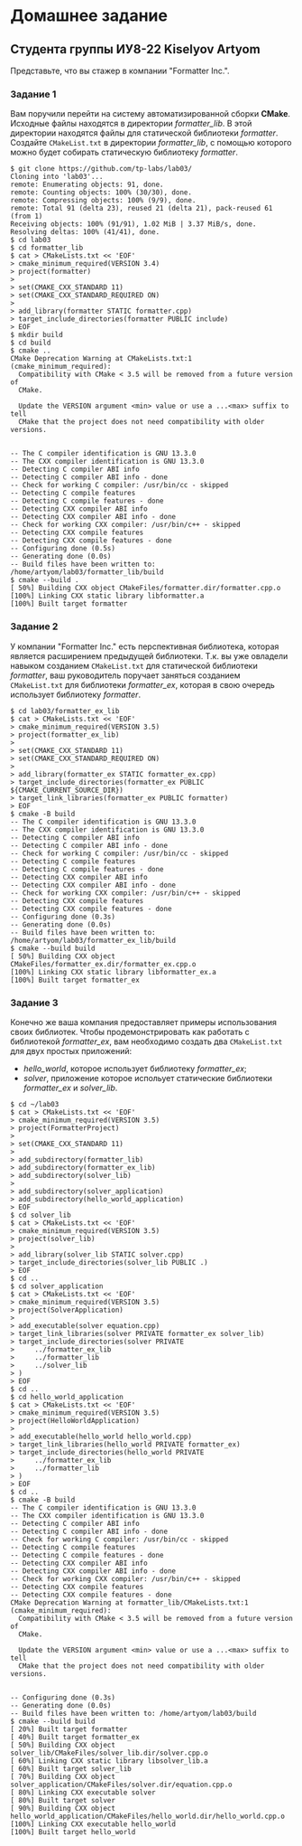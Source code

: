 # Домашнее задание #
## Студента группы ИУ8-22 Kiselyov Artyom ##

Представьте, что вы стажер в компании "Formatter Inc.".

### Задание 1
Вам поручили перейти на систему автоматизированной сборки **CMake**.
Исходные файлы находятся в директории *formatter_lib*.
В этой директории находятся файлы для статической библиотеки *formatter*.
Создайте `CMakeList.txt` в директории *formatter_lib*,
с помощью которого можно будет собирать статическую библиотеку *formatter*.

```
$ git clone https://github.com/tp-labs/lab03/
Cloning into 'lab03'...
remote: Enumerating objects: 91, done.
remote: Counting objects: 100% (30/30), done.
remote: Compressing objects: 100% (9/9), done.
remote: Total 91 (delta 23), reused 21 (delta 21), pack-reused 61 (from 1)
Receiving objects: 100% (91/91), 1.02 MiB | 3.37 MiB/s, done.
Resolving deltas: 100% (41/41), done.
$ cd lab03
$ cd formatter_lib
$ cat > CMakeLists.txt << 'EOF'
> cmake_minimum_required(VERSION 3.4)
> project(formatter)
> 
> set(CMAKE_CXX_STANDARD 11)
> set(CMAKE_CXX_STANDARD_REQUIRED ON)
> 
> add_library(formatter STATIC formatter.cpp)
> target_include_directories(formatter PUBLIC include)
> EOF
$ mkdir build
$ cd build
$ cmake ..
CMake Deprecation Warning at CMakeLists.txt:1 (cmake_minimum_required):
  Compatibility with CMake < 3.5 will be removed from a future version of
  CMake.

  Update the VERSION argument <min> value or use a ...<max> suffix to tell
  CMake that the project does not need compatibility with older versions.


-- The C compiler identification is GNU 13.3.0
-- The CXX compiler identification is GNU 13.3.0
-- Detecting C compiler ABI info
-- Detecting C compiler ABI info - done
-- Check for working C compiler: /usr/bin/cc - skipped
-- Detecting C compile features
-- Detecting C compile features - done
-- Detecting CXX compiler ABI info
-- Detecting CXX compiler ABI info - done
-- Check for working CXX compiler: /usr/bin/c++ - skipped
-- Detecting CXX compile features
-- Detecting CXX compile features - done
-- Configuring done (0.5s)
-- Generating done (0.0s)
-- Build files have been written to: /home/artyom/lab03/formatter_lib/build
$ cmake --build .
[ 50%] Building CXX object CMakeFiles/formatter.dir/formatter.cpp.o
[100%] Linking CXX static library libformatter.a
[100%] Built target formatter
```

### Задание 2
У компании "Formatter Inc." есть перспективная библиотека,
которая является расширением предыдущей библиотеки. Т.к. вы уже овладели
навыком созданием `CMakeList.txt` для статической библиотеки *formatter*, ваш 
руководитель поручает заняться созданием `CMakeList.txt` для библиотеки 
*formatter_ex*, которая в свою очередь использует библиотеку *formatter*.

```
$ cd lab03/formatter_ex_lib
$ cat > CMakeLists.txt << 'EOF'
> сmake_minimum_required(VERSION 3.5)
> project(formatter_ex_lib)
> 
> set(CMAKE_CXX_STANDARD 11)
> set(CMAKE_CXX_STANDARD_REQUIRED ON)
> 
> add_library(formatter_ex STATIC formatter_ex.cpp)
> target_include_directories(formatter_ex PUBLIC ${CMAKE_CURRENT_SOURCE_DIR})
> target_link_libraries(formatter_ex PUBLIC formatter)
> EOF
$ cmake -B build
-- The C compiler identification is GNU 13.3.0
-- The CXX compiler identification is GNU 13.3.0
-- Detecting C compiler ABI info
-- Detecting C compiler ABI info - done
-- Check for working C compiler: /usr/bin/cc - skipped
-- Detecting C compile features
-- Detecting C compile features - done
-- Detecting CXX compiler ABI info
-- Detecting CXX compiler ABI info - done
-- Check for working CXX compiler: /usr/bin/c++ - skipped
-- Detecting CXX compile features
-- Detecting CXX compile features - done
-- Configuring done (0.3s)
-- Generating done (0.0s)
-- Build files have been written to: /home/artyom/lab03/formatter_ex_lib/build
$ cmake --build build
[ 50%] Building CXX object CMakeFiles/formatter_ex.dir/formatter_ex.cpp.o
[100%] Linking CXX static library libformatter_ex.a
[100%] Built target formatter_ex
```

### Задание 3
Конечно же ваша компания предоставляет примеры использования своих библиотек.
Чтобы продемонстрировать как работать с библиотекой *formatter_ex*,
вам необходимо создать два `CMakeList.txt` для двух простых приложений:
* *hello_world*, которое использует библиотеку *formatter_ex*;
* *solver*, приложение которое испольует статические библиотеки *formatter_ex* и *solver_lib*.

```
$ cd ~/lab03
$ cat > CMakeLists.txt << 'EOF'
> cmake_minimum_required(VERSION 3.5)
> project(FormatterProject)
> 
> set(CMAKE_CXX_STANDARD 11)
> 
> add_subdirectory(formatter_lib)
> add_subdirectory(formatter_ex_lib)
> add_subdirectory(solver_lib)
> 
> add_subdirectory(solver_application)
> add_subdirectory(hello_world_application)
> EOF
$ cd solver_lib
$ cat > CMakeLists.txt << 'EOF'
> cmake_minimum_required(VERSION 3.5)
> project(solver_lib)
> 
> add_library(solver_lib STATIC solver.cpp)
> target_include_directories(solver_lib PUBLIC .)
> EOF
$ cd ..
$ cd solver_application
$ cat > CMakeLists.txt << 'EOF'
> cmake_minimum_required(VERSION 3.5)
> project(SolverApplication)
> 
> add_executable(solver equation.cpp)
> target_link_libraries(solver PRIVATE formatter_ex solver_lib)
> target_include_directories(solver PRIVATE 
>     ../formatter_ex_lib
>     ../formatter_lib
>     ../solver_lib
> )
> EOF
$ cd ..
$ cd hello_world_application
$ cat > CMakeLists.txt << 'EOF'
> cmake_minimum_required(VERSION 3.5)
> project(HelloWorldApplication)
> 
> add_executable(hello_world hello_world.cpp)
> target_link_libraries(hello_world PRIVATE formatter_ex)
> target_include_directories(hello_world PRIVATE 
>     ../formatter_ex_lib
>     ../formatter_lib
> )
> EOF
$ cd ..
$ cmake -B build
-- The C compiler identification is GNU 13.3.0
-- The CXX compiler identification is GNU 13.3.0
-- Detecting C compiler ABI info
-- Detecting C compiler ABI info - done
-- Check for working C compiler: /usr/bin/cc - skipped
-- Detecting C compile features
-- Detecting C compile features - done
-- Detecting CXX compiler ABI info
-- Detecting CXX compiler ABI info - done
-- Check for working CXX compiler: /usr/bin/c++ - skipped
-- Detecting CXX compile features
-- Detecting CXX compile features - done
CMake Deprecation Warning at formatter_lib/CMakeLists.txt:1 (cmake_minimum_required):
  Compatibility with CMake < 3.5 will be removed from a future version of
  CMake.

  Update the VERSION argument <min> value or use a ...<max> suffix to tell
  CMake that the project does not need compatibility with older versions.


-- Configuring done (0.3s)
-- Generating done (0.0s)
-- Build files have been written to: /home/artyom/lab03/build
$ cmake --build build
[ 20%] Built target formatter
[ 40%] Built target formatter_ex
[ 50%] Building CXX object solver_lib/CMakeFiles/solver_lib.dir/solver.cpp.o
[ 60%] Linking CXX static library libsolver_lib.a
[ 60%] Built target solver_lib
[ 70%] Building CXX object solver_application/CMakeFiles/solver.dir/equation.cpp.o
[ 80%] Linking CXX executable solver
[ 80%] Built target solver
[ 90%] Building CXX object hello_world_application/CMakeFiles/hello_world.dir/hello_world.cpp.o
[100%] Linking CXX executable hello_world
[100%] Built target hello_world
```
